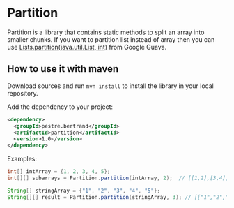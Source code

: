 # Partition

Partition is a library that contains static methods to split an array into smaller chunks.
If you want to partition list instead of array then you can use [Lists.partition(java.util.List, int)](https://google.github.io/guava/releases/19.0/api/docs/com/google/common/collect/Lists.html#partition(java.util.List,%20int)) from Google Guava.

## How to use it with maven

Download sources and run `mvn install` to install the library in your local repository.

Add the dependency to your project:

```xml
<dependency>
  <groupId>pestre.bertrand</groupId>
  <artifactId>partition</artifactId>
  <version>1.0</version>
</dependency>
```

Examples:

```java
int[] intArray = {1, 2, 3, 4, 5};
int[][] subarrays = Partition.partition(intArray, 2);  // [[1,2],[3,4],[5]]
```

```java
String[] stringArray = {"1", "2", "3", "4", "5"};
String[][] result = Partition.partition(stringArray, 3); // [["1","2","3"],["4","5"]]
```
